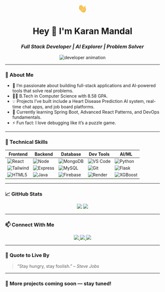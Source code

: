<div align="center">
  <img src="https://raw.githubusercontent.com/ABSphreak/ABSphreak/master/gifs/Hi.gif" width="30px">
</div>

<h1 align="center">Hey 👋 I'm Karan Mandal</h1>
<h3 align="center"><i>Full Stack Developer | AI Explorer | Problem Solver</i></h3>

<div align="center">
  <img src="https://i.gifer.com/1amw.gif" alt="developer animation" width="500"/>
</div>

---

### 🌟 About Me

- 🔭 I’m passionate about building full-stack applications and AI-powered tools that solve real problems.
- 👨‍🎓 B.Tech in Computer Science with 8.58 GPA.
- 💡 Projects I’ve built include a Heart Disease Prediction AI system, real-time chat apps, and job board platforms.
- 🌱 Currently learning Spring Boot, Advanced React Patterns, and DevOps fundamentals.
- ⚡ Fun fact: I love debugging like it’s a puzzle game.

---

### 💼 Technical Skills

<div align="center">

| Frontend | Backend | Database | Dev Tools | AI/ML |
|---------|---------|----------|-----------|--------|
| ![React](https://img.shields.io/badge/-ReactJS-black?style=flat-square&logo=react) | ![Node](https://img.shields.io/badge/-NodeJS-black?style=flat-square&logo=node.js) | ![MongoDB](https://img.shields.io/badge/-MongoDB-black?style=flat-square&logo=mongodb) | ![VS Code](https://img.shields.io/badge/-VS%20Code-black?style=flat-square&logo=visualstudiocode) | ![Python](https://img.shields.io/badge/-Python-black?style=flat-square&logo=python) |
| ![Tailwind](https://img.shields.io/badge/-TailwindCSS-black?style=flat-square&logo=tailwind-css) | ![Express](https://img.shields.io/badge/-ExpressJS-black?style=flat-square&logo=express) | ![MySQL](https://img.shields.io/badge/-MySQL-black?style=flat-square&logo=mysql) | ![Git](https://img.shields.io/badge/-Git-black?style=flat-square&logo=git) | ![Flask](https://img.shields.io/badge/-Flask-black?style=flat-square&logo=flask) |
| ![HTML5](https://img.shields.io/badge/-HTML5-black?style=flat-square&logo=html5) | ![Java](https://img.shields.io/badge/-Java-black?style=flat-square&logo=java) | ![Firebase](https://img.shields.io/badge/-Firebase-black?style=flat-square&logo=firebase) | ![Render](https://img.shields.io/badge/-Render-black?style=flat-square&logo=render) | ![XGBoost](https://img.shields.io/badge/-XGBoost-black?style=flat-square&logo=xgboost) |

</div>

---

### 📈 GitHub Stats

<p align="center">
  <img width="48%" src="https://github-readme-stats.vercel.app/api?username=karanmandal7&show_icons=true&theme=radical" />
  <img width="48%" src="https://github-readme-streak-stats.herokuapp.com?user=karanmandal7&theme=radical" />
</p>

---

### 📫 Connect With Me

<p align="center">
  <a href="https://linkedin.com/in/karanmandal77" target="_blank">
    <img src="https://img.shields.io/badge/-Karan%20Mandal-blue?style=flat-square&logo=Linkedin&logoColor=white&link=https://linkedin.com/in/karanmandal77" />
  </a>
  <a href="mailto:karan.b.mandal@gmail.com">
    <img src="https://img.shields.io/badge/-karan.b.mandal@gmail.com-c14438?style=flat-square&logo=Gmail&logoColor=white" />
  </a>
  <a href="https://github.com/karanmandal7" target="_blank">
    <img src="https://img.shields.io/badge/-GitHub-black?style=flat-square&logo=github" />
  </a>
</p>

---

### 🚀 Quote to Live By

> “Stay hungry, stay foolish.” – *Steve Jobs*

---

### 🧠 More projects coming soon — stay tuned!




